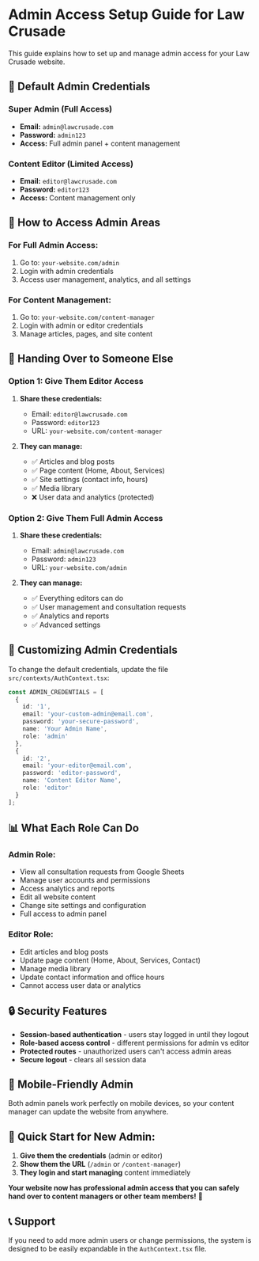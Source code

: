 # Admin Access Setup Guide for Law Crusade

This guide explains how to set up and manage admin access for your Law Crusade website.

## 🔐 **Default Admin Credentials**

### **Super Admin (Full Access)**
- **Email:** `admin@lawcrusade.com`
- **Password:** `admin123`
- **Access:** Full admin panel + content management

### **Content Editor (Limited Access)**
- **Email:** `editor@lawcrusade.com`
- **Password:** `editor123`
- **Access:** Content management only

## 🚀 **How to Access Admin Areas**

### **For Full Admin Access:**
1. Go to: `your-website.com/admin`
2. Login with admin credentials
3. Access user management, analytics, and all settings

### **For Content Management:**
1. Go to: `your-website.com/content-manager`
2. Login with admin or editor credentials
3. Manage articles, pages, and site content

## 👥 **Handing Over to Someone Else**

### **Option 1: Give Them Editor Access**
1. **Share these credentials:**
   - Email: `editor@lawcrusade.com`
   - Password: `editor123`
   - URL: `your-website.com/content-manager`

2. **They can manage:**
   - ✅ Articles and blog posts
   - ✅ Page content (Home, About, Services)
   - ✅ Site settings (contact info, hours)
   - ✅ Media library
   - ❌ User data and analytics (protected)

### **Option 2: Give Them Full Admin Access**
1. **Share these credentials:**
   - Email: `admin@lawcrusade.com`
   - Password: `admin123`
   - URL: `your-website.com/admin`

2. **They can manage:**
   - ✅ Everything editors can do
   - ✅ User management and consultation requests
   - ✅ Analytics and reports
   - ✅ Advanced settings

## 🔧 **Customizing Admin Credentials**

To change the default credentials, update the file `src/contexts/AuthContext.tsx`:

```typescript
const ADMIN_CREDENTIALS = [
  {
    id: '1',
    email: 'your-custom-admin@email.com',
    password: 'your-secure-password',
    name: 'Your Admin Name',
    role: 'admin'
  },
  {
    id: '2',
    email: 'your-editor@email.com',
    password: 'editor-password',
    name: 'Content Editor Name',
    role: 'editor'
  }
];
```

## 📊 **What Each Role Can Do**

### **Admin Role:**
- View all consultation requests from Google Sheets
- Manage user accounts and permissions
- Access analytics and reports
- Edit all website content
- Change site settings and configuration
- Full access to admin panel

### **Editor Role:**
- Edit articles and blog posts
- Update page content (Home, About, Services, Contact)
- Manage media library
- Update contact information and office hours
- Cannot access user data or analytics

## 🔒 **Security Features**

- **Session-based authentication** - users stay logged in until they logout
- **Role-based access control** - different permissions for admin vs editor
- **Protected routes** - unauthorized users can't access admin areas
- **Secure logout** - clears all session data

## 📱 **Mobile-Friendly Admin**

Both admin panels work perfectly on mobile devices, so your content manager can update the website from anywhere.

## 🎯 **Quick Start for New Admin:**

1. **Give them the credentials** (admin or editor)
2. **Show them the URL** (`/admin` or `/content-manager`)
3. **They login and start managing** content immediately

**Your website now has professional admin access that you can safely hand over to content managers or other team members!** 🚀

## 📞 **Support**

If you need to add more admin users or change permissions, the system is designed to be easily expandable in the `AuthContext.tsx` file.